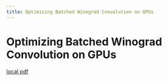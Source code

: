```yaml
---
title: Optimizing Batched Winograd Convolution on GPUs
---
```


# Optimizing Batched Winograd Convolution on GPUs

[local pdf](../../../pdfs/Optimizing%20Batched%20Winograd%20Convolution%20on%20GPUs.pdf)
